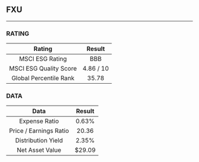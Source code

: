 ## FXU
----
### RATING

|Rating|Result|
|:----:|:---:|
|MSCI ESG Rating|BBB|
|MSCI ESG Quality Score|4.86 / 10|
|Global Percentile Rank|35.78|

### DATA

|Data|Result|
|:----:|:---:|
|Expense Ratio|0.63%|
|Price / Earnings Ratio|20.36|
|Distribution Yield|2.35%|
|Net Asset Value|$29.09|

